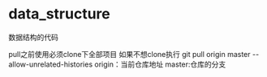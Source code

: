 # data_structure
数据结构的代码


pull之前使用必须clone下全部项目
如果不想clone执行
git pull origin master --allow-unrelated-histories
origin：当前仓库地址
master:仓库的分支  